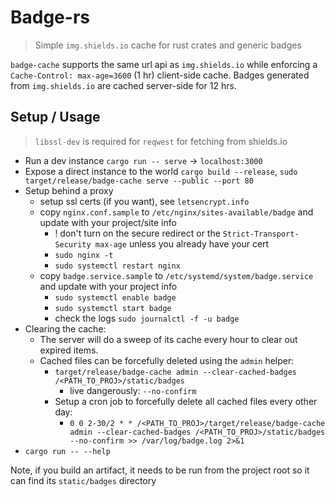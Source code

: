 # Badge-rs

> Simple `img.shields.io` cache for rust crates and generic badges

`badge-cache` supports the same url api as `img.shields.io` while enforcing a `Cache-Control: max-age=3600` (1 hr) client-side cache. Badges generated from `img.shields.io` are cached server-side for 12 hrs.

## Setup / Usage

> `libssl-dev` is required for `reqwest` for fetching from shields.io

* Run a dev instance `cargo run -- serve` -> `localhost:3000`
* Expose a direct instance to the world `cargo build --release`, `sudo target/release/badge-cache serve --public --port 80`
* Setup behind a proxy
    * setup ssl certs (if you want), see `letsencrypt.info`
    * copy `nginx.conf.sample` to `/etc/nginx/sites-available/badge` and update with your project/site info
        * ! don't turn on the secure redirect or the `Strict-Transport-Security max-age` unless you already have your cert
        * `sudo nginx -t`
        * `sudo systemctl restart nginx`
    * copy `badge.service.sample` to `/etc/systemd/system/badge.service` and update with your project info
        * `sudo systemctl enable badge`
        * `sudo systemctl start badge`
        * check the logs `sudo journalctl -f -u badge`
* Clearing the cache:
    * The server will do a sweep of its cache every hour to clear out expired items.
    * Cached files can be forcefully deleted using the `admin` helper:
        * `target/release/badge-cache admin --clear-cached-badges /<PATH_TO_PROJ>/static/badges`
            * live dangerously: `--no-confirm`
        * Setup a cron job to forcefully delete all cached files every other day:
            * `0 0 2-30/2 * * /<PATH_TO_PROJ>/target/release/badge-cache admin --clear-cached-badges /<PATH_TO_PROJ>/static/badges --no-confirm >> /var/log/badge.log 2>&1`
* `cargo run -- --help`

Note, if you build an artifact, it needs to be run from the project root so it can find its `static/badges` directory

